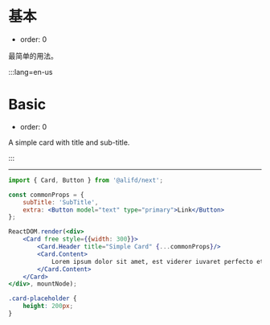 # 基本

- order: 0

最简单的用法。

:::lang=en-us
# Basic

- order: 0

A simple card with title and sub-title.

:::

---

````jsx
import { Card, Button } from '@alifd/next';

const commonProps = {
    subTitle: 'SubTitle',
    extra: <Button model="text" type="primary">Link</Button>
};

ReactDOM.render(<div>
    <Card free style={{width: 300}}>
        <Card.Header title="Simple Card" {...commonProps}/>
        <Card.Content>
            Lorem ipsum dolor sit amet, est viderer iuvaret perfecto et. Ne petentium quaerendum nec, eos ex recteque mediocritatem, ex usu assum legendos temporibus. Ius feugiat pertinacia an, cu verterem praesent quo.
        </Card.Content>
    </Card>
</div>, mountNode);
````

````css
.card-placeholder {
    height: 200px;
}
````
